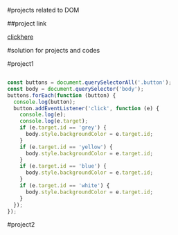 #projects related to DOM

##project link

[clickhere](https://stackblitz.com/edit/dom-project-chaiaurcode?file=1-colorChanger%2Findex.html)


#solution for projects and codes


#project1

```javascript

const buttons = document.querySelectorAll('.button');
const body = document.querySelector('body');
buttons.forEach(function (button) {
  console.log(button);
  button.addEventListener('click', function (e) {
    console.log(e);
    console.log(e.target);
    if (e.target.id == 'grey') {
      body.style.backgroundColor = e.target.id;
    }
    if (e.target.id == 'yellow') {
      body.style.backgroundColor = e.target.id;
    }
    if (e.target.id == 'blue') {
      body.style.backgroundColor = e.target.id;
    }
    if (e.target.id == 'white') {
      body.style.backgroundColor = e.target.id;
    }
  });
});


```

#project2
```javascript









```
